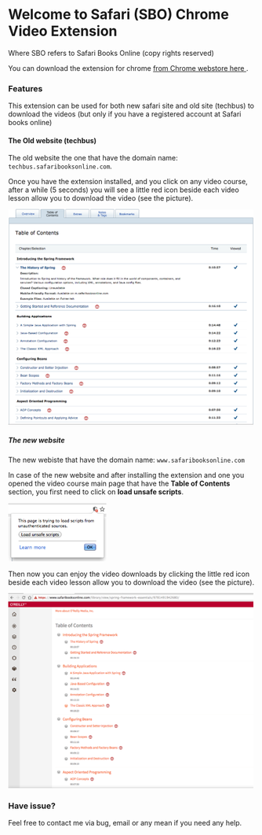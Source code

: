 # Welcome to Safari (SBO) Chrome Video Extension

Where SBO refers to Safari Books Online (copy rights reserved)

You can download the extension for chrome
[from Chrome webstore here ](https://chrome.google.com/webstore/detail/safari-books-online-video/ihgjlggckknakenjhgmfgaoalflhfihl).


### Features

This extension can be used for both new safari site and old site (techbus) to download the videos (but only if you have a registered account at Safari books online)

#### The Old website (techbus)

The old website the one that have the domain name: `techbus.safaribooksonline.com`.

Once you have the extension installed, and you click on any video course, after a while (5 seconds) you will see a little red icon beside each video lesson allow you to download the video (see the picture).

<img src="./docs/techbus.png" width="500">


##### The new website
The new webiste that have the domain name: `www.safaribooksonline.com`

In case of the new website and after installing the extension and one you opened the video course main page that have the **Table of Contents** section, you first need to click on **load unsafe scripts**.

<img src="./docs/load_unsafe_scripts.png" width="200">

Then now you can enjoy the video downloads by clicking the little red icon beside each video lesson allow you to download the video (see the picture).


<img src="./docs/new.png" width="500">


### Have issue?
Feel free to contact me via bug, email or any mean if you need any help.
